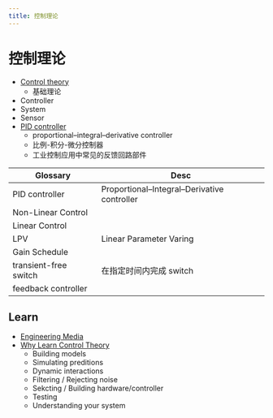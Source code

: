 ```yaml
---
title: 控制理论
---
```


# 控制理论

- [Control theory](https://en.wikipedia.org/wiki/Control_theory)
  - 基础理论
- Controller
- System
- Sensor
- [PID controller](https://en.wikipedia.org/wiki/PID_controller)
  - proportional–integral–derivative controller
  - 比例-积分-微分控制器
  - 工业控制应用中常见的反馈回路部件

| Glossary              | Desc                                        |
| --------------------- | ------------------------------------------- |
| PID controller        | Proportional–Integral–Derivative controller |
| Non-Linear Control    |
| Linear Control        |
| LPV                   | Linear Parameter Varing                     |
| Gain Schedule         |
| transient-free switch | 在指定时间内完成 switch                     |
| feedback controller   |

## Learn

- [Engineering Media](https://engineeringmedia.com/videos)
- [Why Learn Control Theory](https://youtu.be/oBc_BHxw78s)
  - Building models
  - Simulating preditions
  - Dynamic interactions
  - Filtering / Rejecting noise
  - Sekcting / Building hardware/controller
  - Testing
  - Understanding your system
